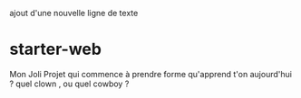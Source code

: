 

ajout d'une nouvelle ligne de texte 
# starter-web
Mon Joli Projet
qui commence à prendre forme 
qu'apprend t'on aujourd'hui ? 
quel clown , ou quel cowboy ?


